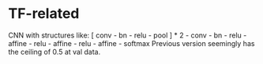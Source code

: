 # TF-related

CNN with structures like:
[ conv - bn - relu - pool ] * 2 - conv - bn - relu - affine - relu - affine - relu - affine - softmax
Previous version seemingly has the ceiling of 0.5 at val data.
